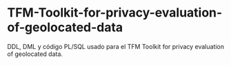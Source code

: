 # TFM-Toolkit-for-privacy-evaluation-of-geolocated-data
DDL, DML y código PL/SQL usado para el TFM Toolkit for privacy evaluation of geolocated data.
